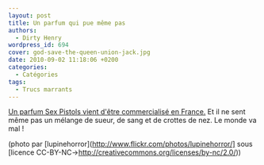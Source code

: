 ```yaml
---
layout: post
title: Un parfum qui pue même pas
authors:
  - Dirty Henry
wordpress_id: 694
cover: god-save-the-queen-union-jack.jpg
date: 2010-09-02 11:18:06 +0200
categories:
  - Catégories
tags:
  - Trucs marrants
---
```


[Un parfum Sex Pistols vient d'être commercialisé en France.](http://www.nme.com/news/sex-pistols/52816)
Et il ne sent même pas un mélange de sueur, de sang et de crottes de nez. Le
monde va mal !

(photo par [lupinehorror](http://www.flickr.com/photos/lupinehorror/] sous
[licence CC-BY-NC->http://creativecommons.org/licenses/by-nc/2.0/))
